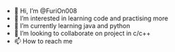 - 👋 Hi, I’m @FuriOn008
- 👀 I’m interested in learning code and practising more
- 🌱 I’m currently learning java and python 
- 💞️ I’m looking to collaborate on project in c/c++
- 📫 How to reach me 

<!---
FuriOn008/FuriOn008 is a ✨ special ✨ repository because its `README.md` (this file) appears on your GitHub profile.
You can click the Preview link to take a look at your changes.
--->
